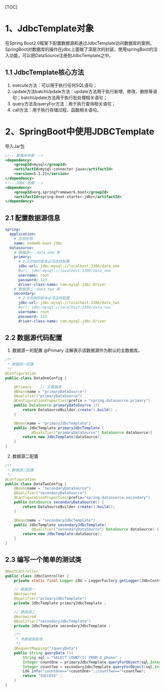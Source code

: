 [TOC]

# 1、JdbcTemplate对象
在Spring Boot2.0框架下配置数据源和通过JdbcTemplate访问数据库的案例。
SpringBoot对数据库的操作在jdbc上面做了深层次的封装，使用springBoot的注入功能，可以把DataSource注册到JdbcTemplate之中。

## 1.1 JdbcTemplate核心方法
1. execute方法：可以用于执行任何SQL语句；
2. update方法batchUpdate方法：update方法用于执行新增、修改、删除等语句；batchUpdate方法用于执行批处理相关语句；
3. query方法及queryFor方法：用于执行查询相关语句；
4. call方法：用于执行存储过程、函数相关语句。

# 2、SpringBoot中使用JDBCTemplate
导入Jar包
```xml
<!-- 数据库依赖 -->
<dependency>
    <groupId>mysql</groupId>
    <artifactId>mysql-connector-java</artifactId>
    <version>5.1.21</version>
</dependency>
<!-- JDBC 依赖 -->
<dependency>
    <groupId>org.springframework.boot</groupId>
    <artifactId>spring-boot-starter-jdbc</artifactId>
</dependency>
```
## 2.1 配置数据源信息
```yml
spring:
  application:
    # 应用名称
    name: node06-boot-jdbc
  datasource:
    # 数据源一：data_one 库
    primary:
      # 2.0开始的版本必须这样配置
      jdbc-url: jdbc:mysql://localhost:3306/data_one
      #url: jdbc:mysql://localhost:3306/data_one
      username: root
      password: 123
      driver-class-name: com.mysql.jdbc.Driver
    # 数据源二：data_two 库
    secondary:
      # 2.0开始的版本必须这样配置
      jdbc-url: jdbc:mysql://localhost:3306/data_two
      #url: jdbc:mysql://localhost:3306/data_two
      username: root
      password: 123
      driver-class-name: com.mysql.jdbc.Driver
```
## 2.2 数据源代码配置
1. 数据源一的配置
@Primary 注解表示该数据源作为默认的主数据库。
```java
/**
 * 数据源一配置
 */
@Configuration
public class DataOneConfig {

    @Primary    // 主数据库
    @Bean(name = "primaryDataSource")
    @Qualifier("primaryDataSource")
    @ConfigurationProperties(prefix = "spring.datasource.primary")
    public DataSource primaryDataSource (){
        return DataSourceBuilder.create().build() ;
    }

    @Bean(name = "primaryJdbcTemplate")
    public JdbcTemplate primaryJdbcTemplate (
            @Qualifier("primaryDataSource") DataSource dataSource){
        return new JdbcTemplate(dataSource);
    }
}
```

2. 数据源二配置
```java
/**
 * 数据源二配置
 */
@Configuration
public class DataTwoConfig {
    @Bean(name = "secondaryDataSource")
    @Qualifier("secondaryDataSource")
    @ConfigurationProperties(prefix="spring.datasource.secondary")
    public DataSource secondaryDataSource() {
        return DataSourceBuilder.create().build();
    }

    @Bean(name = "secondaryJdbcTemplate")
    public JdbcTemplate secondaryJdbcTemplate(
            @Qualifier("secondaryDataSource") DataSource dataSource) {
        return new JdbcTemplate(dataSource);
    }
}
```
## 2.3 编写一个简单的测试类
```java
@RestController
public class JdbcController {
    private static final Logger LOG = LoggerFactory.getLogger(JdbcController.class);

    // 数据源一
    @Autowired
    @Qualifier("primaryJdbcTemplate")
    private JdbcTemplate primaryJdbcTemplate ;

    // 数据源二
    @Autowired
    @Qualifier("secondaryJdbcTemplate")
    private JdbcTemplate secondaryJdbcTemplate ;

    /**
     * 多数据源查询
     */
    @RequestMapping("/queryData")
    public String queryData (){
        String sql = "SELECT COUNT(1) FROM d_phone" ;
        Integer countOne = primaryJdbcTemplate.queryForObject(sql,Integer.class) ;
        Integer countTwo = secondaryJdbcTemplate.queryForObject(sql,Integer.class) ;
        LOG.info("countOne=="+countOne+";;countTwo=="+countTwo);
        return "SUCCESS" ;
    }
}
```